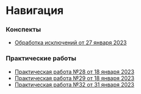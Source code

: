 # Навигация
### Конспекты
- [Обработка исключений от 27 января 2023](27-01-2023-exceptions.md)

### Практические работы
- [Практическая работа №28 от 18 января 2023](practical-work-28/)
- [Практическая работа №29 от 18 января 2023](practical-work-29/)
- [Практическая работа №32 от 31 января 2023](practical-work-32/)
